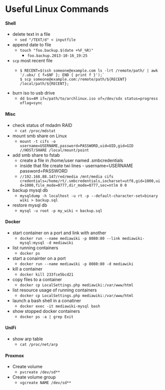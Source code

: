 # Useful Linux Commands

#### Shell
* delete text in a file
  * `sed "/TEXT/d" < inputfile`
* append date to file
  * `touch "foo.backup.$(date +%F_%R)"`
    * `foo.backup.2013-10-16_19:25`
* `scp` most recent file
  * ````
    $ RECENT=$(ssh someone@example.com ls -lrt /remote/path/ | awk '/.ubx/ { f=$NF }; END { print f }');`
    $ scp someone@example.com:/remote/path/${RECENT} /local/path/${RECENT};
    ````
* burn iso to usb drive
  * `dd bs=4M if=/path/to/archlinux.iso of=/dev/sdx status=progress oflag=sync`

#### Misc

* check status of mdadm RAID
  * `cat /proc/mdstat`
* mount smb share on Linux
  * `mount -t cifs -o username=USERNAME,password=PASSWORD,uid=UID,gid=GID //HOST/SHARE /local/mount/point`
* add smb share to fstab
  * create a file in /home/user named .smbcredentials
  * inside that file create twi lines - username=USERNAME password=PASSWORD
  * `//192.168.88.147/red/media /mnt/media cifs credentials=/home/rt/.smbcredentials,iocharset=utf8,gid=1000,uid=1000,file_mode=0777,dir_mode=0777,sec=ntlm 0 0`
* backup mysql db
  * `mysqldump -h localhost -u rt -p --default-character-set=binary wiki > backup.sql`
* restore mysql db
  * `mysql -u root -p my_wiki < backup.sql`

#### Docker

* start container on a port and link with another
  * `docker run --name mediawiki -p 8080:80 --link mediawiki-mysql:mysql -d mediawiki`
* list running containers
  * `docker ps`
* start a conainter on a port
  * `docker run --name mediawiki -p 8080:80 -d mediawiki`
* kill a container
  * `docker kill 233fce5bcd21`
* copy files to a container
  * `docker cp LocalSettings.php mediawiki:/var/www/html`
* list resource usage of running containers
  * `docker cp LocalSettings.php mediawiki:/var/www/html`
* launch a bash shell in a conatiner
  * `docker exec -it mediawiki-mysql bash`
* show stopped docker containers
  * `docker ps -a | grep Exit`

#### UniFi
* show arp table
  * `cat /proc/net/arp`

#### Proxmox
* Create volume
  * `pvcreate /dev/sd**`
* Create volume group
  * `vgcreate NAME /dev/sd**`
